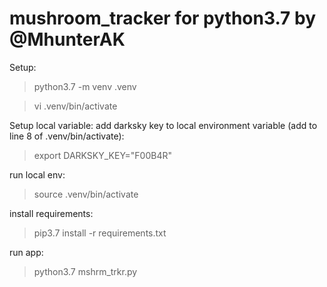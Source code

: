 # mushroom_tracker for python3.7 by @MhunterAK

Setup:

>python3.7 -m venv .venv

>vi .venv/bin/activate

Setup local variable: add darksky key to local environment variable
(add to line 8 of .venv/bin/activate):
>export DARKSKY_KEY="F00B4R"

run local env:
> source .venv/bin/activate

install requirements:
>pip3.7 install -r requirements.txt

run app:
>python3.7 mshrm_trkr.py
